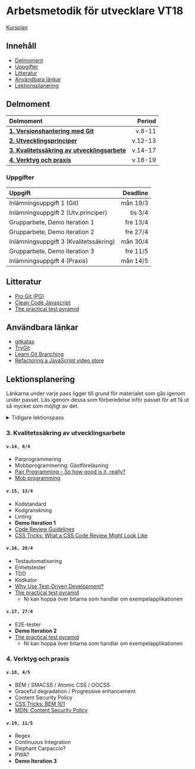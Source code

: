 # Arbetsmetodik för utvecklare VT18

[Kursplan](Kursplan.md)

## Innehåll

* [Delmoment](#delmoment)
* [Uppgifter](#uppgifter)
* [Litteratur](#litteratur)
* [Användbara länkar](#anv%C3%A4ndbara-l%C3%A4nkar)
* [Lektionsplanering](#lektionsplanering)

## Delmoment

| Delmoment                              | Period  |
|:---------------------------------------|--------:|
| [__1. Versionshantering med Git__](#1-versionshantering-med-git) | v.8-11 |
| [__2. Utvecklingsprinciper__](#2-utvecklingsprinciper) | v.12-13 |
| [__3. Kvalitetssäkring av utvecklingsarbete__](#3-kvalitetss%C3%A4kring-av-utvecklingsarbete) | v.14-17 |
| [__4. Verktyg och praxis__](#4-verktyg-och-praxis) | v.18-19 |

### Uppgifter

| Uppgift                                | Deadline |
|:---------------------------------------|---------:|
| Inlämningsuppgift 1 (Git)              | mån 19/3 |
| Inlämningsuppgift 2 (Utv.principer)    | tis 3/4  |
| Grupparbete, Demo iteration 1          | fre 13/4 |
| Grupparbete, Demo iteration 2          | fre 27/4 |
| Inlämningsuppgift 3 (Kvalitetssäkring) | mån 30/4 |
| Grupparbete, Demo iteration 3          | fre 11/5 |
| Inlämningsuppgift 4 (Praxis)           | mån 14/5 |

## Litteratur

* [Pro Git (PG)](https://git-scm.com/book/en/v2)
* [Clean Code Javascript](https://github.com/ryanmcdermott/clean-code-javascript)
* [The practical test pyramid](https://martinfowler.com/articles/practical-test-pyramid.html)

## Användbara länkar

* [gitkatas](https://github.com/sodper/gitkatas)
* [TryGit](https://try.github.io/levels/1/challenges/1)
* [Learn Git Branching](https://learngitbranching.js.org/)
* [Refactoring a JavaScript video store](https://martinfowler.com/articles/refactoring-video-store-js/)

## Lektionsplanering

Länkarna under varje pass ligger till grund för materialet som gås igenom under passet. Läs igenom dessa som förberedelse inför passet för att få ut så mycket som möjligt av det.

<details>
  <summary>Tidigare lektionspass</summary>
  <p>

### 1. Versionshantering med Git

#### `v.8, 23/2`

* Grunderna
* [PG: Getting Started](https://git-scm.com/book/en/v2/Getting-Started-About-Version-Control)
* [PG: Git Basics](https://git-scm.com/book/en/v2/Git-Basics-Getting-a-Git-Repository)

#### `v.9, 2/3`

* Branchning
* [PG: Git Branching](https://git-scm.com/book/en/v2/Git-Branching-Branches-in-a-Nutshell)  

#### `v.10, 9/3`

* Distribuerade arbetssätt
* GitHub
* [PG: Distributed Git](https://git-scm.com/book/en/v2/Distributed-Git-Distributed-Workflows)
* [PG: GitHub](https://git-scm.com/book/en/v2/GitHub-Account-Setup-and-Configuration)

#### `v.11, 16/3`

* Verktyg
  * References, Commit ranges
  * git stash, clean
  * Searching
  * git hooks
* gitk
* SourceTree
* [PG: Tools](https://git-scm.com/book/en/v2/Git-Tools-Revision-Selection)
  * Ni behöver inte läsa
    * Signing your work
    * Rerere
    * Submodules
    * Bundling
    * Replace
    * Credential Storage
* [PG: Git Hooks](https://git-scm.com/book/en/v2/Customizing-Git-Git-Hooks)

### 2. Utvecklingsprinciper

#### `v.12, 23/3`

* Vad är kvalitet
* Teknisk skuld
* Clean Code
  * Namngivning
  * Funktioner
* DRY
* Läsbarhet
* [Clean Code Javascript](https://github.com/ryanmcdermott/clean-code-javascript)
* [CSS Tricks: Working towards better naming](https://css-tricks.com/working-towards-better-naming/)

#### `v.13, 29/3`

* Refaktorisering
* Clean Code
  * Command Query Separation
  * Kommentarer
  * Objekt och klasser
* Scoutregeln
* Law of Demeter
* YAGNI
* SOLID
* [Clean Code Javascript](https://github.com/ryanmcdermott/clean-code-javascript)

  </p>
</details>

### 3. Kvalitetssäkring av utvecklingsarbete

#### `v.14, 6/4`

* Parprogrammering
* Mobbprogrammering: Gästföreläsning
* [Pair Programming – So how good is it, really?](https://raygun.com/blog/how-good-is-pair-programming-really/)
* [Mob programming](https://www.agilealliance.org/glossary/mob-programming/)

#### `v.15, 13/4`

* Kodstandard
* Kodgranskning
* Linting
* **Demo Iteration 1**
* [Code Review Guidelines](https://www.codeproject.com/Articles/524235/Codeplusreviewplusguidelines)
* [CSS Tricks: What a CSS Code Review Might Look Like](https://css-tricks.com/what-a-css-code-review-might-look-like/)

#### `v.16, 20/4`

* Testautomatisering
* Enhetstester
* TDD
* Kodkator
* [Why Use Test-Driven Development?](http://news.codecademy.com/test-driven-development/)
* [The practical test pyramid](https://martinfowler.com/articles/practical-test-pyramid.html)
  * Ni kan hoppa över bitarna som handlar om exempelapplikationen

#### `v.17, 27/4`

* E2E-tester
* **Demo Iteration 2**
* [The practical test pyramid](https://martinfowler.com/articles/practical-test-pyramid.html)
  * Ni kan hoppa över bitarna som handlar om exempelapplikationen

### 4. Verktyg och praxis

#### `v.18, 4/5`

* BEM / SMACSS / Atomic CSS / OOCSS
* Graceful degradation / Progressive enhancement
* Content Security Policy
* [CSS Tricks: BEM 101](https://css-tricks.com/bem-101/)
* [MDN: Content Security Policy](https://developer.mozilla.org/en-US/docs/Web/HTTP/CSP)

#### `v.19, 11/5`

* Regex
* Continuous Integration
* Elephant Carpaccio?
* PWA?
* **Demo Iteration 3**
